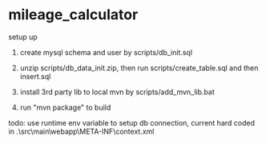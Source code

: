 # mileage_calculator
setup up

1) create mysql schema and user by scripts/db_init.sql

2) unzip scripts/db_data_init.zip, then run scripts/create_table.sql and then insert.sql

3) install 3rd party lib to local mvn by scripts/add_mvn_lib.bat

4) run "mvn package" to build

todo: use runtime env variable to setup db connection, current hard coded in .\src\main\webapp\META-INF\context.xml